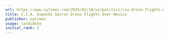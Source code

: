 ```yaml
---
url: https://www.nytimes.com/2025/02/18/us/politics/cia-drone-flights-mexico.html
title: C.I.A. Expands Secret Drone Flights Over Mexico
publisher: nytimes
usage: candidate
initial_rank: 2
---
```

